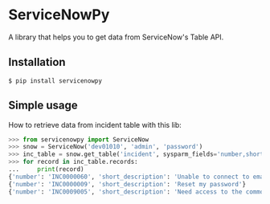 ServiceNowPy
============

A library that helps you to get data from ServiceNow's Table API.

Installation
------------

```console
$ pip install servicenowpy
```

Simple usage
------------

How to retrieve data from incident table with this lib:

```python
>>> from servicenowpy import ServiceNow
>>> snow = ServiceNow('dev01010', 'admin', 'password')
>>> inc_table = snow.get_table('incident', sysparm_fields='number,short_description')
>>> for record in inc_table.records:
...     print(record)
{'number': 'INC0000060', 'short_description': 'Unable to connect to email'}
{'number': 'INC0000009', 'short_description': 'Reset my password'}
{'number': 'INC0009005', 'short_description': 'Need access to the common drive'}
```